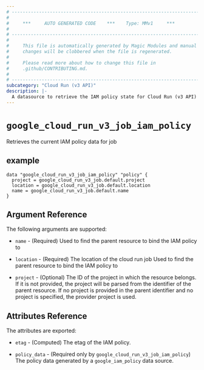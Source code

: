 ```yaml
---
# ----------------------------------------------------------------------------
#
#     ***     AUTO GENERATED CODE    ***    Type: MMv1     ***
#
# ----------------------------------------------------------------------------
#
#     This file is automatically generated by Magic Modules and manual
#     changes will be clobbered when the file is regenerated.
#
#     Please read more about how to change this file in
#     .github/CONTRIBUTING.md.
#
# ----------------------------------------------------------------------------
subcategory: "Cloud Run (v3 API)"
description: |-
  A datasource to retrieve the IAM policy state for Cloud Run (v3 API) Job
---
```



# `google_cloud_run_v3_job_iam_policy`
Retrieves the current IAM policy data for job



## example

```hcl
data "google_cloud_run_v3_job_iam_policy" "policy" {
  project = google_cloud_run_v3_job.default.project
  location = google_cloud_run_v3_job.default.location
  name = google_cloud_run_v3_job.default.name
}
```

## Argument Reference

The following arguments are supported:

* `name` - (Required) Used to find the parent resource to bind the IAM policy to
* `location` - (Required) The location of the cloud run job Used to find the parent resource to bind the IAM policy to

* `project` - (Optional) The ID of the project in which the resource belongs.
    If it is not provided, the project will be parsed from the identifier of the parent resource. If no project is provided in the parent identifier and no project is specified, the provider project is used.

## Attributes Reference

The attributes are exported:

* `etag` - (Computed) The etag of the IAM policy.

* `policy_data` - (Required only by `google_cloud_run_v3_job_iam_policy`) The policy data generated by
  a `google_iam_policy` data source.
